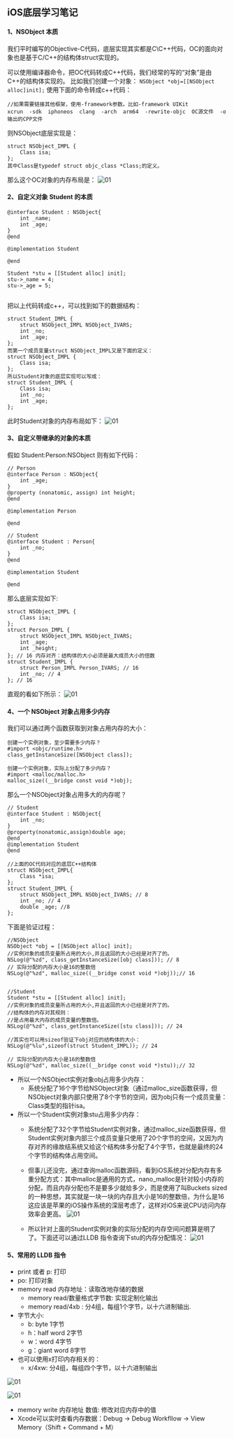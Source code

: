 ## iOS底层学习笔记
#### 1、NSObject 本质
我们平时编写的Objective-C代码，底层实现其实都是C\C++代码，OC的面向对象也是基于C/C++的结构体struct实现的。

可以使用编译器命令，把OC代码转成C++代码，我们经常的写的“对象”是由C++的结构体实现的。
比如我们创建一个对象：
`NSObject *obj=[[NSObject alloc]init];`
使用下面的命令转成c++代码：
```
//如果需要链接其他框架，使用-framework参数。比如-framework UIKit
xcrun  -sdk  iphoneos  clang  -arch  arm64  -rewrite-objc  OC源文件  -o  输出的CPP文件
```
则NSObject底层实现是：
```
struct NSObject_IMPL {
	Class isa;
};
其中Class是typedef struct objc_class *Class;的定义。
```
那么这个OC对象的内存布局是：
![01](resource/01/01.png)

#### 2、自定义对象 Student 的本质
```
@interface Student : NSObject{
    int _name;
    int _age;
}
@end

@implementation Student

@end

Student *stu = [[Student alloc] init];
stu->_name = 4;
stu->_age = 5;
        
```
把以上代码转成c++，可以找到如下的数据结构：
```
struct Student_IMPL {
    struct NSObject_IMPL NSObject_IVARS;
    int _no;
    int _age;
};
而第一个成员变量struct NSObject_IMPL又是下面的定义：
struct NSObject_IMPL {
	Class isa;
};
所以Student对象的底层实现可以写成：
struct Student_IMPL {
    Class isa;
    int _no;
    int _age;
};
```

此时Student对象的内存布局如下：
![01](resource/01/02.png)

#### 3、自定义带继承的对象的本质
假如 Student:Person:NSObject
则有如下代码：
```
// Person
@interface Person : NSObject{
    int _age;
}
@property (nonatomic, assign) int height;
@end

@implementation Person

@end

// Student
@interface Student : Person{
    int _no;
}
@end

@implementation Student

@end
```
那么底层实现如下:
```
struct NSObject_IMPL {
    Class isa;
};
struct Person_IMPL {
	struct NSObject_IMPL NSObject_IVARS;
	int _age;
	int _height;
}; // 16 内存对齐：结构体的大小必须是最大成员大小的倍数
struct Student_IMPL {
    struct Person_IMPL Person_IVARS; // 16
    int _no; // 4
}; // 16
```
直观的看如下所示：
![01](resource/01/03.png)

#### 4、一个 NSObject 对象占用多少内存

我们可以通过两个函数获取到对象占用内存的大小：
```
创建一个实例对象，至少需要多少内存？
#import <objc/runtime.h>
class_getInstanceSize([NSObject class]);

创建一个实例对象，实际上分配了多少内存？
#import <malloc/malloc.h>
malloc_size((__bridge const void *)obj);
```
那么一个NSObject对象占用多大的内存呢？
```
// Student
@interface Student : NSObject{
    int _no;
}
@property(nonatomic,assign)double age;
@end
@implementation Student
@end

//上面的OC代码对应的底层C++结构体
struct NSObject_IMPL{
    Class *isa;
};
struct Student_IMPL {
    struct NSObject_IMPL NSObject_IVARS; // 8
    int _no; // 4
    double _age; //8
};
```
下面是验证过程：

```
//NSObject
NSObject *obj = [[NSObject alloc] init];
//实例对象的成员变量所占用的大小,并且返回的大小已经是对齐了的。
NSLog(@"%zd", class_getInstanceSize([obj class])); // 8
// 实际分配的内存大小是16的整数倍
NSLog(@"%zd", malloc_size((__bridge const void *)obj));// 16
    
    
//Student
Student *stu = [[Student alloc] init];
//实例对象的成员变量所占用的大小,并且返回的大小已经是对齐了的。
//结构体的内存对其规则：
//是占用最大内存的成员变量的整数倍。
NSLog(@"%zd", class_getInstanceSize([stu class])); // 24
    
//其实也可以用sizeof验证下obj对应的结构体的大小：
NSLog(@"%lu",sizeof(struct Student_IMPL)); // 24

// 实际分配的内存大小是16的整数倍
NSLog(@"%zd", malloc_size((__bridge const void *)stu));// 32
```
* 所以一个NSObject实例对象obj占用多少内存：
    * 系统分配了16个字节给NSObject对象（通过malloc_size函数获得，但NSObject对象内部只使用了8个字节的空间，因为obj只有一个成员变量：Class类型的指针isa。
* 所以一个Student实例对象stu占用多少内存：
    * 系统分配了32个字节给Student实例对象，通过malloc_size函数获得，但Student实例对象内部三个成员变量只使用了20个字节的空间，又因为内存对齐的缘故结系统又给这个结构体多分配了4个字节，也就是最终的24个字节的结构体占用空间。
    * 但事儿还没完，通过查询malloc函数源码，看到iOS系统对分配内存有多重分配方式：其中malloc是通用的方式，nano_malloc是针对较小内存的分配，而且内存分配也不是要多少就给多少，而是使用了叫Buckets sized的一种思想，其实就是一块一块的内存且大小是16的整数倍，为什么是16这应该是苹果的iOS操作系统的深层考虑了，这样对iOS来说CPU访问内存效率会更高。
     ![01](resource/01/06.png)

    * 所以针对上面的Student实例对象的实际分配的内存空间问题算是明了了。下面还可以通过LLDB 指令查询下stu的内存分配情况：
    ![01](resource/01/07.png)
    

#### 5、常用的 LLDB 指令
* print 或者 p: 打印
* po: 打印对象
* memory read 内存地址：读取改地存储的数据
    * memory read/数量格式字节数: 实现定制化输出
    * memory read/4xb : 分4组，每组1个字节，以十六进制输出.
* 字节大小:
    * b: byte 1字节
    * h：half word 2字节
    * w：word 4字节
    * g：giant word 8字节
* 也可以使用x打印内存相关的：
     * x/4xw: 分4组，每组四个字节，以十六进制输出   

![01](resource/01/04.png)

![01](resource/01/05.png)

* memory write 内存地址 数值: 修改对应内存中的值
* Xcode可以实时查看内存数据：Debug -> Debug Workfllow -> View Memory（Shift + Command + M）
